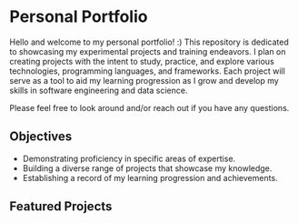 # Personal Portfolio
Hello and welcome to my personal portfolio! :) This repository is dedicated to showcasing my experimental projects and training endeavors. I plan on creating projects with the intent to study, practice, and explore various technologies, programming languages, and frameworks. Each project will serve as a tool to aid my learning progression as I grow and develop my skills in software engineering and data science.

Please feel free to look around and/or reach out if you have any questions.

## Objectives
- Demonstrating proficiency in specific areas of expertise.
- Building a diverse range of projects that showcase my knowledge.
- Establishing a record of my learning progression and achievements.

## Featured Projects
